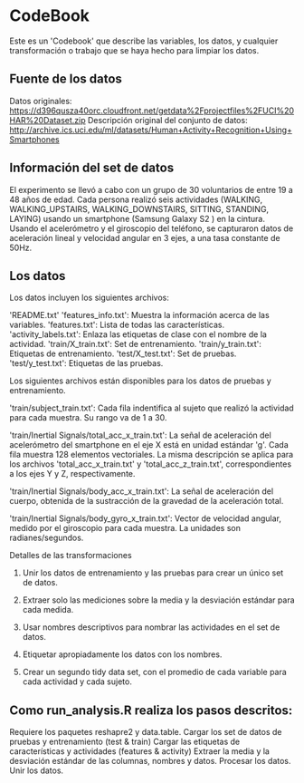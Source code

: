 # CodeBook
Este es un 'Codebook' que describe las variables, los datos, y cualquier transformación o trabajo que se haya hecho para limpiar los datos.

## Fuente de los datos

Datos originales: https://d396qusza40orc.cloudfront.net/getdata%2Fprojectfiles%2FUCI%20HAR%20Dataset.zip
Descripción original del conjunto de datos: http://archive.ics.uci.edu/ml/datasets/Human+Activity+Recognition+Using+Smartphones

## Información del set de datos

El experimento se llevó a cabo con un grupo de 30 voluntarios de entre 19 a 48 años de edad. Cada persona realizó seis actividades (WALKING, WALKING_UPSTAIRS, WALKING_DOWNSTAIRS, SITTING, STANDING, LAYING) usando un smartphone (Samsung Galaxy S2 ) en la cintura. Usando el acelerómetro y el giroscopio del teléfono, se capturaron datos de aceleración lineal y velocidad angular en 3 ejes, a una tasa constante de 50Hz.

## Los datos

Los datos incluyen los siguientes archivos:

'README.txt'
'features_info.txt': Muestra la información acerca de las variables.
'features.txt': Lista de todas las características.
'activity_labels.txt': Enlaza las etiquetas de clase con el nombre de la actividad.
'train/X_train.txt': Set de entrenamiento.
'train/y_train.txt': Etiquetas de entrenamiento.
'test/X_test.txt': Set de pruebas.
'test/y_test.txt': Etiquetas de las pruebas.

Los siguientes archivos están disponibles para los datos de pruebas y entrenamiento.

'train/subject_train.txt': Cada fila indentifica al sujeto que realizó la actividad para cada muestra. Su rango va de 1 a 30.

'train/Inertial Signals/total_acc_x_train.txt': La señal de aceleración del acelerómetro del smartphone en el eje X está en unidad estándar 'g'. Cada fila muestra 128 elementos vectoriales. La misma descripción se aplica para los archivos 'total_acc_x_train.txt' y 'total_acc_z_train.txt', correspondientes a los ejes Y y Z, respectivamente.

'train/Inertial Signals/body_acc_x_train.txt': La señal de aceleración del cuerpo, obtenida de la sustracción de la gravedad de la aceleración total.

'train/Inertial Signals/body_gyro_x_train.txt': Vector de velocidad angular, medido por el giroscopio para cada muestra. La unidades son radianes/segundos.

Detalles de las transformaciones

1) Unir los datos de entrenamiento y las pruebas para crear un único set de datos.

2) Extraer solo las mediciones sobre la media y la desviación estándar para cada medida.

3) Usar nombres descriptivos para nombrar las actividades en el set de datos.

4) Etiquetar apropiadamente los datos con los nombres.

5) Crear un segundo tidy data set, con el promedio de cada variable para cada actividad y cada sujeto.

## Como run_analysis.R realiza los pasos descritos:

Requiere los paquetes reshapre2 y data.table.
Cargar los set de datos de pruebas y entrenamiento (test & train)
Cargar las etiquetas de características y actividades (features & activity)
Extraer la media y la desviación estándar de las columnas, nombres y datos.
Procesar los datos.
Unir los datos.
